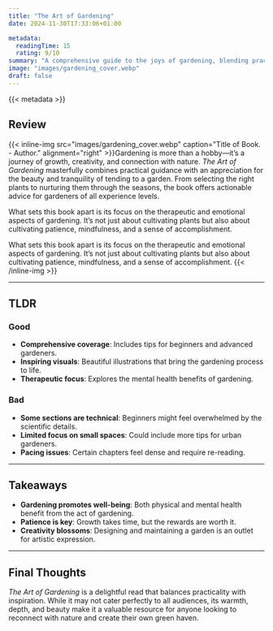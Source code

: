 ```yaml
---
title: "The Art of Gardening"
date: 2024-11-30T17:33:06+01:00

metadata:
  readingTime: 15
  rating: 9/10
summary: "A comprehensive guide to the joys of gardening, blending practical tips, creative ideas, and the therapeutic benefits of cultivating your own green space. Perfect for beginners and seasoned gardeners alike."
image: "images/gardening_cover.webp"
draft: false
---
```


{{< metadata >}}

## Review

{{< inline-img src="images/gardening_cover.webp" caption="Title of Book. - Author." alignment="right" >}}Gardening is more than a hobby—it’s a journey of growth, creativity, and connection with nature. *The Art of Gardening* masterfully combines practical guidance with an appreciation for the beauty and tranquility of tending to a garden. From selecting the right plants to nurturing them through the seasons, the book offers actionable advice for gardeners of all experience levels.

What sets this book apart is its focus on the therapeutic and emotional aspects of gardening. It’s not just about cultivating plants but also about cultivating patience, mindfulness, and a sense of accomplishment.

What sets this book apart is its focus on the therapeutic and emotional aspects of gardening. It’s not just about cultivating plants but also about cultivating patience, mindfulness, and a sense of accomplishment.
{{< /inline-img >}}

---

## TLDR

### Good
- **Comprehensive coverage**: Includes tips for beginners and advanced gardeners.
- **Inspiring visuals**: Beautiful illustrations that bring the gardening process to life.
- **Therapeutic focus**: Explores the mental health benefits of gardening.

### Bad
- **Some sections are technical**: Beginners might feel overwhelmed by the scientific details.
- **Limited focus on small spaces**: Could include more tips for urban gardeners.
- **Pacing issues**: Certain chapters feel dense and require re-reading.

---

## Takeaways
- **Gardening promotes well-being**: Both physical and mental health benefit from the act of gardening.
- **Patience is key**: Growth takes time, but the rewards are worth it.
- **Creativity blossoms**: Designing and maintaining a garden is an outlet for artistic expression.

---

## Final Thoughts

*The Art of Gardening* is a delightful read that balances practicality with inspiration. While it may not cater perfectly to all audiences, its warmth, depth, and beauty make it a valuable resource for anyone looking to reconnect with nature and create their own green haven.
